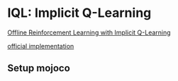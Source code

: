 # IQL: Implicit Q-Learning

[Offline Reinforcement Learning with Implicit Q-Learning](https://arxiv.org/abs/2110.06169)

[official implementation](https://github.com/ikostrikov/implicit_q_learning)


## Setup mojoco
